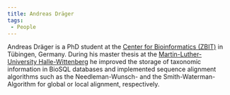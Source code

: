 ```yaml
---
title: Andreas Dräger
tags:
 - People
---
```


Andreas Dräger is a PhD student at the [Center for Bioinformatics
(ZBIT)](http://www-ra.informatik.uni-tuebingen.de) in Tübingen, Germany.
During his master thesis at the [Martin-Luther-University
Halle-Wittenberg](http://www.uni-halle.de/MLU/index_e.htm) he improved
the storage of taxonomic information in BioSQL databases and implemented
sequence alignment algorithms such as the Needleman-Wunsch- and the
Smith-Waterman-Algorithm for global or local alignment, respectively.
